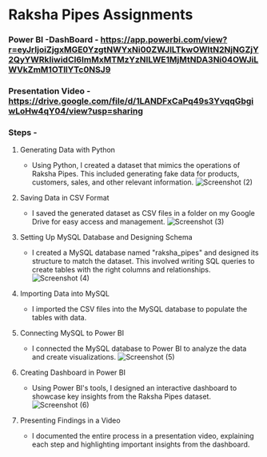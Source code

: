 # **Raksha Pipes Assignments**
### **Power BI -DashBoard** - https://app.powerbi.com/view?r=eyJrIjoiZjgxMGE0YzgtNWYxNi00ZWJlLTkwOWItN2NjNGZjY2QyYWRkIiwidCI6ImMxMTMzYzNlLWE1MjMtNDA3Ni04OWJiLWVkZmM1OTllYTc0NSJ9
### **Presentation Video** - https://drive.google.com/file/d/1LANDFxCaPq49s3YvqqGbgiwLoHw4qY04/view?usp=sharing


### **Steps** -
1. Generating Data with Python
   - Using Python, I created a dataset that mimics the operations of Raksha Pipes. This included generating fake data for products, customers, sales, and other relevant information.
  ![Screenshot (2)](https://github.com/MohitNath007/Raksha_Pipes_Analysis/assets/125669112/b2494b01-9497-4492-9043-d0647d52d8e7)

     
2. Saving Data in CSV Format
   - I saved the generated dataset as CSV files in a folder on my Google Drive for easy access and management.
![Screenshot (3)](https://github.com/MohitNath007/Raksha_Pipes_Analysis/assets/125669112/e60567d8-c129-4f3d-be16-62cc85df72cd)


3. Setting Up MySQL Database and Designing Schema
   - I created a MySQL database named "raksha_pipes" and designed its structure to match the dataset. This involved writing SQL queries to create tables with the right columns and relationships.
  ![Screenshot (4)](https://github.com/MohitNath007/Raksha_Pipes_Analysis/assets/125669112/a8b088da-72a9-4c11-87da-82129b2e2542)  

4. Importing Data into MySQL
   - I imported the CSV files into the MySQL database to populate the tables with data.
5. Connecting MySQL to Power BI
   - I connected the MySQL database to Power BI to analyze the data and create visualizations.
     ![Screenshot (5)](https://github.com/MohitNath007/Raksha_Pipes_Analysis/assets/125669112/5b9dcd46-5b58-40b2-9576-ef6e8ce2a30a)
6. Creating Dashboard in Power BI
   - Using Power BI's tools, I designed an interactive dashboard to showcase key insights from the Raksha Pipes dataset.
     ![Screenshot (6)](https://github.com/MohitNath007/Raksha_Pipes_Analysis/assets/125669112/cebd25aa-8b03-4b98-be6d-10337c1e9953)

7. Presenting Findings in a Video
   - I documented the entire process in a presentation video, explaining each step and highlighting important insights from the dashboard.
